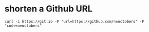 # shorten a Github URL

```
curl -i https://git.io -F "url=https://github.com/neoctobers" -F "code=neoctobers"
```
